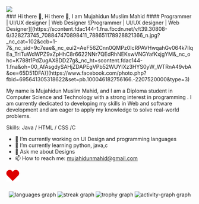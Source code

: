 <div align="left">
  <img src="https://visitor-badge.laobi.icu/badge?page_id=mujahidun-mahid.mujahidun-mahid&left_color=deepskyblue&right_color=lightcoral"  />
</div>
### Hi there 👋, Hi there 👋, I am Mujahidun Muslim Mahid
#### Programmer | UI/UX designer | Web Designer
![Programmer | UI/UX designer | Web Designer][(https://scontent.fdac144-1.fna.fbcdn.net/v/t39.30808-6/328273745_708847470898411_788651178928821366_n.jpg?_nc_cat=102&ccb=1-7&_nc_sid=9c7eae&_nc_eui2=AeF56ZCnn0QMPz0IcRPAVHwqahGv064k7llqEa_TriTuWdWPZ9xZpHhC8r6622NNr7QEdRhNEKswVNGYafKxjgYM&_nc_ohc=K788t1PdZugAX8DD27g&_nc_ht=scontent.fdac144-1.fna&oh=00_AfAsgdySAHjZDAPEgVPb52WUYIXz3HYS0yW_WTRnA49vbA&oe=65D51DFA)](https://www.facebook.com/photo.php?fbid=695641305318622&set=pb.100046182756166.-2207520000&type=3)

My name is Mujahidun Muslim Mahid, and I am a Diploma student in Computer Science and Technology with a strong interest in programming . I am currently dedicated to developing my skills in Web and software development and am eager to apply my knowledge to solve real-world problems.

Skills: Java / HTML / CSS /C

- 🔭 I’m currently working on UI Design and programming languages 
- 🌱 I’m currently learning python, java,c 
- 💬 Ask me about  Designs 
- 📫 How to reach me:  mujahidunmahid@gmail.com 





<a href='https://docs.github.com/en/github/supporting-the-open-source-community-with-github-sponsors'><img src='https://raw.githubusercontent.com/acervenky/animated-github-badges/master/assets/sponsorbadge.gif' width='35' height='35'></a> 



###

<div align="center">

  <img src="https://github-readme-stats.vercel.app/api/top-langs?username=mujahidun-mahid&locale=en&hide_title=false&layout=compact&card_width=320&langs_count=5&theme=dark&hide_border=false&order=2" height="150" alt="languages graph"  />
  <img src="https://streak-stats.demolab.com?user=mujahidun-mahid&locale=en&mode=daily&theme=dark&hide_border=false&border_radius=5&order=3" height="150" alt="streak graph"  />
  <img src="https://github-profile-trophy.vercel.app?username=mujahidun-mahid&theme=darkhub&column=-1&row=1&margin-w=8&margin-h=8&no-bg=false&no-frame=false&order=4" height="150" alt="trophy graph"  />
  <img src="https://github-readme-activity-graph.vercel.app/graph?username=mujahidun-mahid&radius=16&theme=react&area=true&order=5" height="300" alt="activity-graph graph"  />
</div>

###


